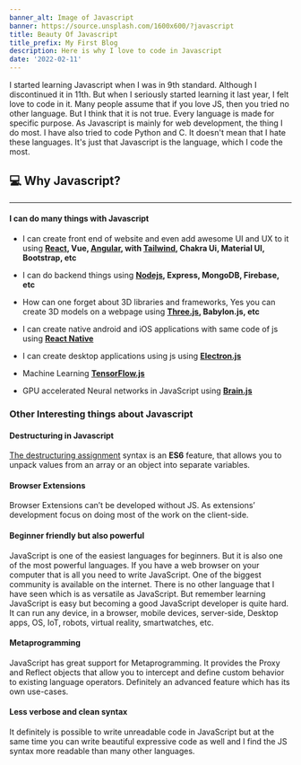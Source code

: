```yaml
---
banner_alt: Image of Javascript
banner: https://source.unsplash.com/1600x600/?javascript
title: Beauty Of Javascript
title_prefix: My First Blog
description: Here is why I love to code in Javascript
date: '2022-02-11'
---
```


I started learning Javascript when I was in 9th standard. Although I discontinued it in 11th. But when I seriously started learning it last year, I felt love to code in it.
Many people assume that if you love JS, then you tried no other language. But I think that it is not true. Every language is made for specific purpose. As Javascript is mainly for web development, the thing I do most.
I have also tried to code Python and C. It doesn't mean that I hate these languages. It's just that Javascript is the language, which I code the most.

## :computer: Why Javascript?

---

#### I can do many things with Javascript

- I can create front end of website and even add awesome UI and UX to it using **[React](https://reactjs.org), Vue, [Angular](https://angular.io), with [Tailwind](https://tailwindcss.com), Chakra Ui, Material UI, Bootstrap, etc**

- I can do backend things using **[Nodejs](https://nodejs.org), Express, MongoDB, Firebase, etc**

- How can one forget about 3D libraries and frameworks, Yes you can create 3D models on a webpage using **[Three.js](https://threejs.org), Babylon.js, etc**

- I can create native android and iOS applications with same code of js using **[React Native](https://reactnative.dev)**

- I can create desktop applications using js using **[Electron.js](https://www.electronjs.org)**

- Machine Learning **[TensorFlow.js](https://www.electronjs.org)**

- GPU accelerated Neural networks in JavaScript using **[Brain.js](https://brain.js.org/#/)**


### Other Interesting things about Javascript

#### Destructuring in Javascript

[The destructuring assignment](https://developer.mozilla.org/en-US/docs/Web/JavaScript/Reference/Operators/Destructuring_assignment)  syntax is an **ES6** feature, that allows you to unpack values from an array or an object into separate variables.

#### Browser Extensions

Browser Extensions can’t be developed without JS. As extensions’ development focus on doing most of the work on the client-side.

#### Beginner friendly but also powerful

JavaScript is one of the easiest languages for beginners. But it is also one of the most powerful languages. If you have a web browser on your computer that is all you need to write JavaScript. One of the biggest community is available on the internet.
There is no other language that I have seen which is as versatile as JavaScript. But remember learning JavaScript is easy but becoming a good JavaScript developer is quite hard.
It can run any device, in a browser, mobile devices, server-side, Desktop apps, OS, IoT, robots, virtual reality, smartwatches, etc.

#### Metaprogramming

JavaScript has great support for Metaprogramming. It provides the Proxy and Reflect objects that allow you to intercept and define custom behavior to existing language operators. Definitely an advanced feature which has its own use-cases.

#### Less verbose and clean syntax

It definitely is possible to write unreadable code in JavaScript but at the same time you can write beautiful expressive code as well and I find the JS syntax more readable than many other languages.


